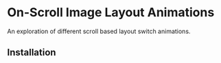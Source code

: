 # On-Scroll Image Layout Animations

An exploration of different scroll based layout switch animations.


## Installation




